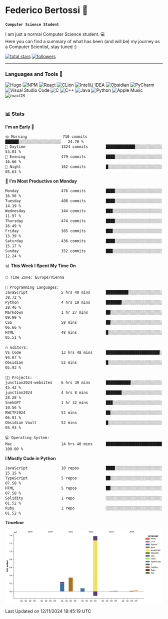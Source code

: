 # Federico Bertossi 🚀

**`Computer Science Student`**

[//]: # (Thanks to @ForrestKnight for the inspiration.)

<!-- TODO: Insert a banner image -->

I am just a normal Computer Science student. 💻 </br>
Here you can find a summary of what has been (and will be) my journey as a Computer Scientist, stay tuned :)

   <p>
      <a href="https://github.com/mrBymax?tab=repositories&sort=stargazers">
         <img alt="total stars" title="Total stars on GitHub" src="https://custom-icon-badges.demolab.com/github/stars/mrBymax?color=55960c&style=for-the-badge&labelColor=488207&logo=star"/></a>
<a href="https://github.com/mrBymax?tab=followers">
         <img alt="followers" title="Follow me on Github" src="https://custom-icon-badges.demolab.com/github/followers/mrBymax?color=236ad3&labelColor=1155ba&style=for-the-badge&logo=person-add&label=Follow&logoColor=white"/></a>
   </p>

---

<!-- TODO: Insert a GIF -->
### Languages and Tools 🧰

<!-- TODO: Change it with shields -->
![Hugo](https://img.shields.io/badge/Hugo-black.svg?style=for-the-badge&logo=Hugo)
![NPM](https://img.shields.io/badge/NPM-%23CB3837.svg?style=for-the-badge&logo=npm&logoColor=white)
![React](https://img.shields.io/badge/react-%2320232a.svg?style=for-the-badge&logo=react&logoColor=%2361DAFB)
![CLion](https://img.shields.io/badge/CLion-black?style=for-the-badge&logo=clion&logoColor=white)
![IntelliJ IDEA](https://img.shields.io/badge/IntelliJIDEA-000000.svg?style=for-the-badge&logo=intellij-idea&logoColor=white)
![Obsidian](https://img.shields.io/badge/Obsidian-%23483699.svg?style=for-the-badge&logo=obsidian&logoColor=white)
![PyCharm](https://img.shields.io/badge/pycharm-143?style=for-the-badge&logo=pycharm&logoColor=black&color=black&labelColor=green)
![Visual Studio Code](https://img.shields.io/badge/Visual%20Studio%20Code-0078d7.svg?style=for-the-badge&logo=visual-studio-code&logoColor=white)
![C](https://img.shields.io/badge/c-%2300599C.svg?style=for-the-badge&logo=c&logoColor=white)
![C++](https://img.shields.io/badge/c++-%2300599C.svg?style=for-the-badge&logo=c%2B%2B&logoColor=white)
![Java](https://img.shields.io/badge/java-%23ED8B00.svg?style=for-the-badge&logo=openjdk&logoColor=white)
![Python](https://img.shields.io/badge/python-3670A0?style=for-the-badge&logo=python&logoColor=ffdd54)
![Apple Music](https://img.shields.io/badge/Apple_Music-9933CC?style=for-the-badge&logo=apple-music&logoColor=white)
![macOS](https://img.shields.io/badge/mac%20os-000000?style=for-the-badge&logo=macos&logoColor=F0F0F0)


#

### 📊 Stats

<!-- ![My GitHub stats](https://github-readme-stats.vercel.app/api?username=mrBymax&show_icons=true&theme=dracula) -->


<!--START_SECTION:waka-->
**I'm an Early 🐤** 

```text
🌞 Morning                710 commits         ██████░░░░░░░░░░░░░░░░░░░   24.70 % 
🌆 Daytime                1524 commits        █████████████░░░░░░░░░░░░   53.01 % 
🌃 Evening                479 commits         ████░░░░░░░░░░░░░░░░░░░░░   16.66 % 
🌙 Night                  162 commits         █░░░░░░░░░░░░░░░░░░░░░░░░   05.63 % 
```
📅 **I'm Most Productive on Monday** 

```text
Monday                   476 commits         ████░░░░░░░░░░░░░░░░░░░░░   16.56 % 
Tuesday                  408 commits         ████░░░░░░░░░░░░░░░░░░░░░   14.19 % 
Wednesday                344 commits         ███░░░░░░░░░░░░░░░░░░░░░░   11.97 % 
Thursday                 474 commits         ████░░░░░░░░░░░░░░░░░░░░░   16.49 % 
Friday                   385 commits         ███░░░░░░░░░░░░░░░░░░░░░░   13.39 % 
Saturday                 436 commits         ████░░░░░░░░░░░░░░░░░░░░░   15.17 % 
Sunday                   352 commits         ███░░░░░░░░░░░░░░░░░░░░░░   12.24 % 
```


📊 **This Week I Spent My Time On** 

```text
🕑︎ Time Zone: Europe/Vienna

💬 Programming Languages: 
JavaScript               5 hrs 40 mins       ██████████░░░░░░░░░░░░░░░   38.72 % 
Python                   4 hrs 10 mins       ███████░░░░░░░░░░░░░░░░░░   28.46 % 
Markdown                 1 hr 27 mins        ██░░░░░░░░░░░░░░░░░░░░░░░   09.99 % 
CSS                      58 mins             ██░░░░░░░░░░░░░░░░░░░░░░░   06.66 % 
HTML                     48 mins             █░░░░░░░░░░░░░░░░░░░░░░░░   05.51 % 

🔥 Editors: 
VS Code                  13 hrs 48 mins      ████████████████████████░   94.07 % 
Obsidian                 52 mins             █░░░░░░░░░░░░░░░░░░░░░░░░   05.93 % 

🐱‍💻 Projects: 
junction2024-websites    6 hrs 39 mins       ███████████░░░░░░░░░░░░░░   45.42 % 
junction2024             4 hrs 8 mins        ███████░░░░░░░░░░░░░░░░░░   28.28 % 
SnekGPT                  1 hr 32 mins        ███░░░░░░░░░░░░░░░░░░░░░░   10.56 % 
RWCTF2024                52 mins             ██░░░░░░░░░░░░░░░░░░░░░░░   06.01 % 
Obsidian Vault           52 mins             █░░░░░░░░░░░░░░░░░░░░░░░░   05.93 % 

💻 Operating System: 
Mac                      14 hrs 40 mins      █████████████████████████   100.00 % 
```

**I Mostly Code in Python** 

```text
JavaScript               10 repos            ████░░░░░░░░░░░░░░░░░░░░░   15.15 % 
TypeScript               5 repos             ██░░░░░░░░░░░░░░░░░░░░░░░   07.58 % 
HTML                     5 repos             ██░░░░░░░░░░░░░░░░░░░░░░░   07.58 % 
Solidity                 1 repo              ░░░░░░░░░░░░░░░░░░░░░░░░░   01.52 % 
Ruby                     1 repo              ░░░░░░░░░░░░░░░░░░░░░░░░░   01.52 % 
```



**Timeline**

![Lines of Code chart](https://raw.githubusercontent.com/mrBymax/mrBymax/main/assets/bar_graph.png)


 Last Updated on 12/11/2024 18:45:19 UTC
<!--END_SECTION:waka-->


[linkedin]: https://linkedin.com/federico-bertossi
[website]:  https://www.federicobertossi.com

</details>
